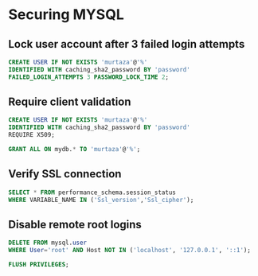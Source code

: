 # Securing MYSQL

## Lock user account after 3 failed login attempts

```sql
CREATE USER IF NOT EXISTS 'murtaza'@'%'
IDENTIFIED WITH caching_sha2_password BY 'password'
FAILED_LOGIN_ATTEMPTS 3 PASSWORD_LOCK_TIME 2;
```

## Require client validation

```sql
CREATE USER IF NOT EXISTS 'murtaza'@'%'
IDENTIFIED WITH caching_sha2_password BY 'password'
REQUIRE X509;
```

```sql
GRANT ALL ON mydb.* TO 'murtaza'@'%';
```

## Verify SSL connection

```sql
SELECT * FROM performance_schema.session_status
WHERE VARIABLE_NAME IN ('Ssl_version','Ssl_cipher');
```

## Disable remote root logins

```sql
DELETE FROM mysql.user
WHERE User='root' AND Host NOT IN ('localhost', '127.0.0.1', '::1');
```

```sql
FLUSH PRIVILEGES;
```
